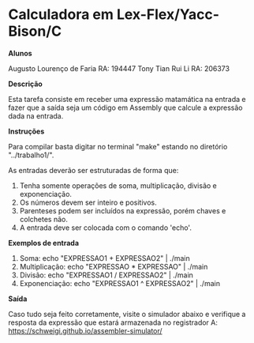 # Calculadora em Lex-Flex/Yacc-Bison/C

**Alunos**

Augusto Lourenço de Faria RA: 194447
Tony Tian Rui Li RA: 206373

**Descrição**

Esta tarefa consiste em receber uma expressão matamática na entrada e fazer que a saída seja um código em Assembly que calcule a expressão dada na entrada.

**Instruções**

Para compilar basta digitar no terminal "make" estando no diretório "../trabalho1/".

As entradas deverão ser estruturadas de forma que:

1. Tenha somente operações de soma, multiplicação, divisão e exponenciação.
1. Os números devem ser inteiro e positivos.
1. Parenteses podem ser incluídos na expressão, porém chaves e colchetes não.
1. A entrada deve ser colocada com o comando 'echo'.

**Exemplos de entrada**

1. Soma: echo "EXPRESSAO1 + EXPRESSAO2" | ./main
1. Multiplicação: echo "EXPRESSAO * EXPRESSAO" | ./main
1. Divisão: echo "EXPRESSAO1 / EXPRESSAO2" | ./main
1. Exponenciação: echo "EXPRESSAO1 ^ EXPRESSAO2" | ./main

**Saída**

Caso tudo seja feito corretamente, visite o simulador abaixo e verifique a resposta da expressão que estará armazenada no registrador A: https://schweigi.github.io/assembler-simulator/

